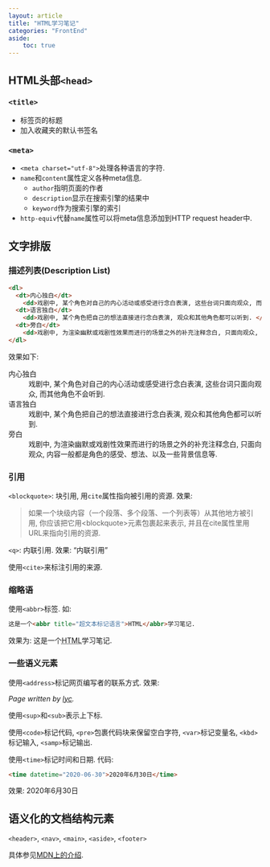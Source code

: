 ```yaml
---
layout: article
title: "HTML学习笔记"
categories: "FrontEnd"
aside:
    toc: true
---
```


## HTML头部`<head>`

### `<title>`

- 标签页的标题
- 加入收藏夹的默认书签名

### `<meta>`

- `<meta charset="utf-8">`处理各种语言的字符. 
- `name`和`content`属性定义各种meta信息. 
  - `author`指明页面的作者
  - `description`显示在搜索引擎的结果中
  - `keyword`作为搜索引擎的索引
- `http-equiv`代替`name`属性可以将meta信息添加到HTTP request header中. 

## 文字排版

### 描述列表(Description List)

```html
<dl>
  <dt>内心独白</dt>
    <dd>戏剧中, 某个角色对自己的内心活动或感受进行念白表演, 这些台词只面向观众, 而其他角色不会听到. </dd>
  <dt>语言独白</dt>
    <dd>戏剧中, 某个角色把自己的想法直接进行念白表演, 观众和其他角色都可以听到. </dd>
  <dt>旁白</dt>
    <dd>戏剧中, 为渲染幽默或戏剧性效果而进行的场景之外的补充注释念白, 只面向观众, 内容一般都是角色的感受、想法、以及一些背景信息等. </dd>
</dl>
```

效果如下: 

<dl>
  <dt>内心独白</dt>
    <dd>戏剧中, 某个角色对自己的内心活动或感受进行念白表演, 这些台词只面向观众, 而其他角色不会听到. </dd>
  <dt>语言独白</dt>
    <dd>戏剧中, 某个角色把自己的想法直接进行念白表演, 观众和其他角色都可以听到. </dd>
  <dt>旁白</dt>
    <dd>戏剧中, 为渲染幽默或戏剧性效果而进行的场景之外的补充注释念白, 只面向观众, 内容一般都是角色的感受、想法、以及一些背景信息等. </dd>
</dl>

### 引用

`<blockquote>`: 块引用, 用`cite`属性指向被引用的资源. 效果: 
<blockquote cite="https://developer.mozilla.org/zh-CN/docs/Learn/HTML/Introduction_to_HTML/Advanced_text_formatting#%E5%B1%95%E7%A4%BA%E8%AE%A1%E7%AE%97%E6%9C%BA%E4%BB%A3%E7%A0%81">
如果一个块级内容（一个段落、多个段落、一个列表等）从其他地方被引用, 你应该把它用&lt;blockquote&gt;元素包裹起来表示, 并且在cite属性里用URL来指向引用的资源. 
</blockquote>

`<q>`: 内联引用. 效果: <q>内联引用</q>

使用`<cite>`来标注引用的来源. 

### 缩略语

使用`<abbr>`标签. 如: 
```html
这是一个<abbr title="超文本标记语言">HTML</abbr>学习笔记. 
```
效果为: 这是一个<abbr title="超文本标记语言">HTML</abbr>学习笔记. 

### 一些语义元素

使用`<address>`标记网页编写者的联系方式. 效果: 
<address>
  <p>Page written by <a href="https://yc0037.github.io/">lyc</a>.</p>
</address>

使用`<sup>`和`<sub>`表示上下标. 

使用`<code>`标记代码, `<pre>`包裹代码块来保留空白字符, `<var>`标记变量名, `<kbd>`标记输入, `<samp>`标记输出. 

使用`<time>`标记时间和日期. 代码: 
```html
<time datetime="2020-06-30">2020年6月30日</time>
```

效果: <time datetime="2020-06-30">2020年6月30日</time>

## 语义化的文档结构元素

`<header>`, `<nav>`, `<main>`, `<aside>`, `<footer>`

具体参见<a href="https://developer.mozilla.org/zh-CN/docs/learn/HTML/Introduction_to_HTML/%E6%96%87%E4%BB%B6%E5%92%8C%E7%BD%91%E7%AB%99%E7%BB%93%E6%9E%84">MDN上的介绍</a>. 